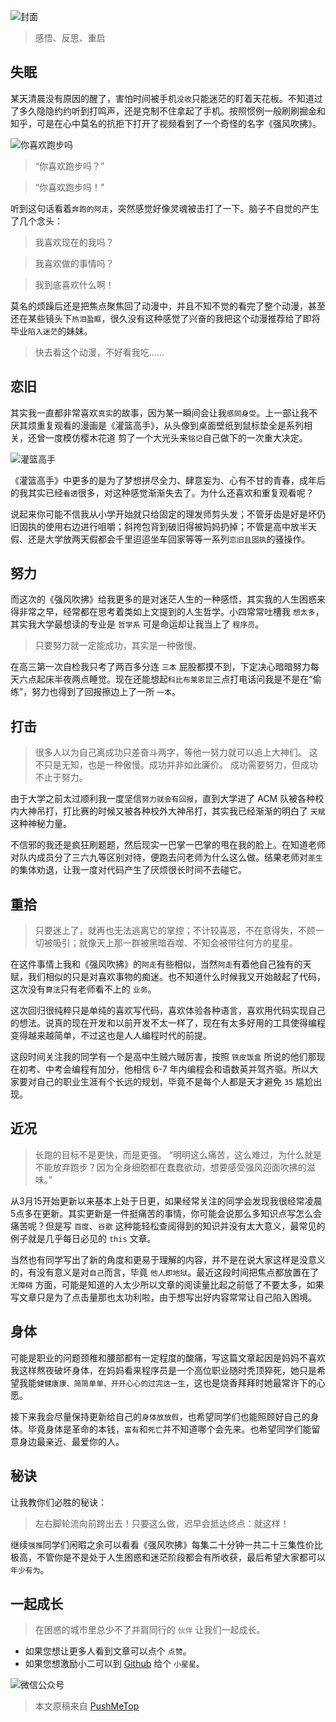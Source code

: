 <!-- # 强风吹拂 -->

![封面](https://raw.githubusercontent.com/pushmetop/resource/master/30-seconds-for-everyday/running/poster.png)

> 感悟、反思、重启

## 失眠

某天清晨没有原因的醒了，害怕时间被手机`没收`只能迷茫的盯着天花板。不知道过了多久隐隐约约听到打鸣声，还是克制不住拿起了手机。按照惯例一般刷刷掘金和知乎，可是在心中莫名的抗拒下打开了视频看到了一个奇怪的名字《强风吹拂》。

![你喜欢跑步吗](https://raw.githubusercontent.com/pushmetop/resource/master/30-seconds-for-everyday/running/run.png)

> “你喜欢跑步吗？”

> “你喜欢跑步吗！”

听到这句话看着`奔跑的阿走`，突然感觉好像灵魂被击打了一下。脑子不自觉的产生了几个念头：

>我喜欢现在的我吗？

>我喜欢做的事情吗？

>我到底喜欢什么啊！

莫名的烦躁后还是把焦点聚焦回了动漫中，并且不知不觉的看完了整个动漫，甚至还在某些镜头下`热泪盈眶`，很久没有这种感觉了兴奋的我把这个动漫推荐给了即将毕业`陷入迷茫`的妹妹。

> 快去看这个动漫，不好看我吃......

## 恋旧

其实我一直都非常喜欢`真实`的故事，因为某一瞬间会让我`感同身受`。上一部让我不厌其烦重复观看的漫画是《灌篮高手》，从头像到桌面壁纸到鼠标垫全是系列相关，还曾一度模仿樱木花道 剪了一个大光头来`铭记`自己做下的一次重大决定。

![灌篮高手](https://raw.githubusercontent.com/pushmetop/resource/master/30-seconds-for-everyday/running/cry.png)

《灌篮高手》中更多的是为了梦想拼尽全力、肆意妄为、心有不甘的青春，成年后的我其实已经`看透`很多，对这种感觉渐渐失去了。为什么还喜欢和重复观看呢？

说起来你可能不信我从小学开始就只给固定的理发师剪头发；不管牙齿是好是坏仍旧固执的使用右边进行咀嚼；斜挎包背到破旧得被妈妈扔掉；不管是高中放半天假、还是大学放两天假都会千里迢迢坐车回家等等一系列`恋旧且固执`的骚操作。

## 努力

而这次的《强风吹拂》给我更多的是对迷茫人生的一种感悟，其实我的人生困惑来得非常之早，经常都在思考着类如上文提到的人生哲学。小四常常吐槽我 `想太多`，其实我大学最想读的专业是 `哲学系` 可是命运却让我当上了 `程序员`。

> 只要努力就一定能成功，其实是一种傲慢。

在高三第一次自检我只考了两百多分连 `三本` 屁股都摸不到，下定决心暗暗努力每天六点起床半夜两点睡觉。现在还能想起`科比布莱恩昆`三点打电话问我是不是在“偷练”，努力也得到了回报擦边上了一所 `一本`。

## 打击

> 很多人以为自己离成功只差奋斗两字，等他一努力就可以追上大神们。
> 这不只是无知，也是一种傲慢。成功并非如此廉价。 
> 成功需要努力，但成功不止于努力。

由于大学之前太过顺利我一度坚信`努力就会有回报`，直到大学进了 ACM 队被各种校内大神吊打，打比赛的时候又被各种校外大神吊打，其实我已经渐渐的明白了 `天赋` 这种神秘力量。

不信邪的我还是疯狂刷题题，然后现实一巴掌一巴掌的甩在我的脸上。在知道老师对队内成员分了三六九等区别对待，便跑去问老师为什么这么做。结果老师对`差生`的集体劝退，让我一度对代码产生了厌烦很长时间不去碰它。

## 重拾

> 只要迷上了，就再也无法逃离它的掌控；不计较喜恶，不在意得失，不顾一切被吸引；就像天上那一群被黑暗吞噬、不知会被带往何方的星星。

在这件事情上我和《强风吹拂》的`阿走`有些相似，当然`阿走`有着他自己独有的天赋，我们相似的只是对喜欢事物的痴迷。也不知道什么时候我又开始敲起了代码，这次没有`算法`只有老师看不上的 `业务`。

这次回归很纯粹只是单纯的喜欢写代码，喜欢体验各种语言，喜欢用代码实现自己的想法。说真的现在开发和以前开发不太一样了，现在有太多好用的工具使得编程变得越来越简单，不过这也是人人编程时代的前提。

这段时间关注我的同学有一个是高中生贼六贼厉害，按照 `铁皮饭盒` 所说的他们那现在初考、中考会编程有加分，他相信 6-7 年内编程会和语数英并驾齐驱。所以大家要对自己的职业生涯有个长远的规划，毕竟不是每个人都是天才避免 `35` 尴尬出现。

## 近况

> 长跑的目标不是更快，而是更强。
“明明这么痛苦，这么难过，为什么就是不能放弃跑步？因为全身细胞都在蠢蠢欲动，想要感受强风迎面吹拂的滋味。” 

从3月15开始更新以来基本上处于日更，如果经常关注的同学会发现我很经常凌晨5点多在更新。其实更新是一件挺痛苦的事情，你可能会说那么多知识点写怎么会痛苦呢？但是写 `百度`、`谷歌` 这种能轻松查阅得到的知识并没有太大意义，最常见的例子就是几乎每日必见的 `this` 文章。

当然也有同学写出了新的角度和更易于理解的内容，并不是在说大家这样是没意义的，有没有意义是对`自己`而言，毕竟 `他人即地狱`。最近这段时间把焦点都放置在了 `无障碍` 方面，可能是知道的人太少所以文章的阅读量比起之前低了不要太多，如果写文章只是为了点击量那也太功利啦，由于想写出好内容常常让自己陷入困境。

## 身体

可能是职业的问题颈椎和腰部都有一定程度的酸痛，写这篇文章起因是妈妈不喜欢我这样熬夜破坏身体，在妈妈看来程序员是一个高位职业随时秃顶猝死，她只是希望我能`健健康康、简简单单、开开心心的过完这一生`，这也是烧香拜拜时她最常许下的心愿。

接下来我会尽量保持更新给自己的`身体放放假`，也希望同学们也能照顾好自己的身体。毕竟身体是革命的本钱，`富有`和`死亡`并不知道哪个会先来。也希望同学们能留意身边最亲近、最爱你的人。

## 秘诀

让我教你们必胜的秘诀：

>左右脚轮流向前跨出去！只要这么做，迟早会抵达终点：就这样！

继续`强推`同学们闲暇之余可以看看《强风吹拂》每集二十分钟一共二十三集性价比极高，不管你是不是处于人生困惑和迷茫阶段都会有所收获，最后希望大家都可以`年少有为`。

## 一起成长

> 在困惑的城市里总少不了并肩同行的 `伙伴` 让我们一起成长。

* 如果您想让更多人看到文章可以点个 `点赞`。
* 如果您想激励小二可以到 [Github](https://github.com/pushmetop/30-seconds-for-everyday) 给个 `小星星`。

![微信公众号](https://raw.githubusercontent.com/pushmetop/resource/master/donate/pushmetop.png)

> 本文原稿来自 [PushMeTop](https://github.com/pushmetop)
